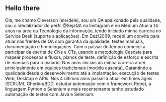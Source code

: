 ## Hello there

Olá, me chamo Cleverson (ele/dele), sou um QA apaixonado pela qualidade, sou o idedalizador do perfil @SejaQA no Instagram e no Medium
Atuo a 14 anos na área da Tecnologia da informação, tendo iniciado minha carreira no Service Desk (suporte a aplicações).
Em Dez/2009, recebi um convite para atuar nas frentes de QA com garantia da qualidade, testes manuais, documentação e homologações. 
Com o passar do tempo comecei a participar da escrita de CNs e CTs, usando a metodologia Cascata para mapear processos e fluxos, planos de teste, definição de esforço e escrita de manuais para o usuário.
Nos anos iniciais da minha carreira atuei principalmente em equipes tradicionais (modelo cascata), Garantindo a qualidade desde o desenvolvimento até a implantação, execução de testes Web, Desktop e APIs.
Nos 4 últimos anos passei a atuar em times ágeis (SCRUM), Gherkin/BDD, estudar automação com o framework Robot, a linguagem Python e Selenium e mais recentemente tenho estudado automação de testes com Java e Selenium.
